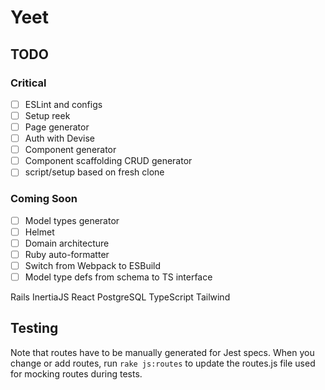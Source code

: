 # Yeet

## TODO

### Critical

- [ ] ESLint and configs
- [ ] Setup reek
- [ ] Page generator
- [ ] Auth with Devise
- [ ] Component generator
- [ ] Component scaffolding CRUD generator
- [ ] script/setup based on fresh clone

### Coming Soon

- [ ] Model types generator
- [ ] Helmet
- [ ] Domain architecture
- [ ] Ruby auto-formatter
- [ ] Switch from Webpack to ESBuild
- [ ] Model type defs from schema to TS interface

Rails
InertiaJS
React
PostgreSQL
TypeScript
Tailwind

## Testing

Note that routes have to be manually generated for Jest specs. When you change
or add routes, run `rake js:routes` to update the routes.js file used for
mocking routes during tests.

